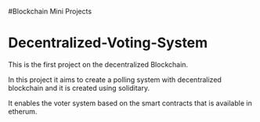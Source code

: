 #Blockchain Mini Projects

# Decentralized-Voting-System

This is the first project on the decentralized Blockchain.

In this project it aims to create a polling system with decentralized blockchain and it is created using soliditary. 

It enables the voter system based on the smart contracts that is available in etherum.
